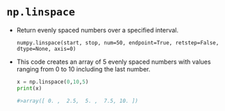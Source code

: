 # `np.linspace`

- Return evenly spaced numbers over a specified interval.

  ```
  numpy.linspace(start, stop, num=50, endpoint=True, retstep=False, dtype=None, axis=0)
  ```

* This code creates an array of 5 evenly spaced numbers with values ranging from 0 to 10 including the last number.

  ```py
  x = np.linspace(0,10,5)
  print(x)

  #>array([ 0. ,  2.5,  5. ,  7.5, 10. ])
  ```
